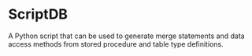 ScriptDB
========

A Python script that can be used to generate merge statements and data access methods from stored procedure and table type definitions.
